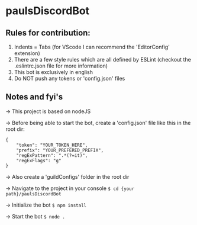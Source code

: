 # paulsDiscordBot

## Rules for contribution:
1. Indents = Tabs (for VScode I can recommend the 'EditorConfig' extension)
2. There are a few style rules which are all defined by ESLint (checkout the .eslintrc.json file for more information)
3. This bot is exclusively in english
4. Do NOT push any tokens or 'config.json' files 

## Notes and fyi's

-> This project is based on nodeJS

-> 	Before being able to start the bot,
	create a 'config.json' file like this in the root dir:

	{
		"token": "YOUR_TOKEN_HERE",
		"prefix": "YOUR_PREFERED_PREFIX",
		"regExPattern": ".*(?=it)",
		"regExFlags": "g"
	}

-> Also create a 'guildConfigs' folder in the root dir

-> Navigate to the project in your console
```$ cd {your path}/paulsDiscordBot```

-> Initialize the bot
```$ npm install```

-> Start the bot
```$ node .```